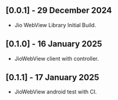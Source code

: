 ## [0.0.1] - 29 December 2024

* Jio WebView Library Initial Build.

## [0.1.0] - 16 January 2025

* JioWebView client with controller.

## [0.1.1] - 17 January 2025

* JioWebView android test with CI.